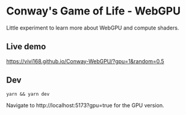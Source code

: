 # Conway's Game of Life - WebGPU

Little experiment to learn more about WebGPU and compute shaders.

## Live demo

https://vivi168.github.io/Conway-WebGPU/?gpu=1&random=0.5

## Dev

```
yarn && yarn dev
```

Navigate to http://localhost:5173?gpu=true for the GPU version.
